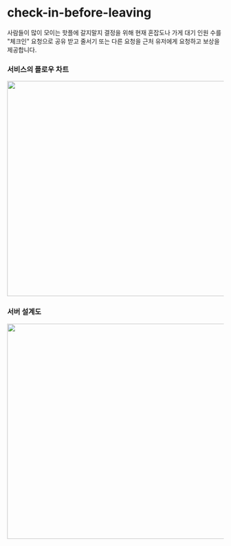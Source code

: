 # check-in-before-leaving
사람들이 많이 모이는 핫플에 갈지말지 결정을 위해 현재 혼잡도나 가게 대기 인원 수를 "체크인" 요청으로 공유 받고 줄서기 또는 다른 요청을 근처 유저에게 요청하고 보상을 제공합니다.

### 서비스의 플로우 차트

<p align="center">
<img src="https://github.com/user-attachments/assets/76f05268-9a64-473c-9f90-24cca39babe9" width="800" height="500"/>
</p>

### 서버 설계도
<p align="center">
<img src="https://github.com/user-attachments/assets/4a9dbb34-2afc-4661-b9b1-90ac0757e8e0" width="900" height="500"/>
</p>




